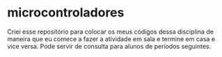 # microcontroladores
Criei esse repositório para colocar os meus códigos dessa disciplina de maneira que eu comece a fazer a atividade em sala e termine em casa e vice versa. Pode servir de consulta para alunos de períodos seguintes.
